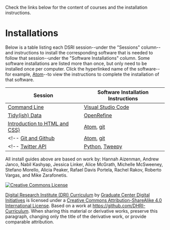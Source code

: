 Check the links below for the content of courses and the installation instructions.

# Installations

Below is a table listing each DSRI session--under the "Sessions" column--and instructions to install the corresponding software that is needed to follow that session--under the "Software Installations" column. Some software installations are listed more than once, but only need to be installed once per computer. Click the hyperlinked name of the software--for example, [Atom](sections/atom.md)--to view the instructions to complete the installation of that software.  

Session | Software Installation Instructions
--------| ---------
[Command Line](https://github.com/tri-cods/command-line) | [Visual Studio Code](sections/vscode.md) | 
[Tidy(ish) Data](https://github.com/tri-cods/tidy-data) | [OpenRefine](sections/open_refine.md) |
[Introduction to HTML and CSS)](https://github.com/tri-cods/html-css) | [Atom](sections/vscode.md), [git](sections/git.md) |
<!-- [Git and Github](https://github.com/tri-cods/github) | [Atom](sections/atom.md), [git](sections/git.md) | -->
<!-- [Twitter API](https://github.com/DHRI-Curriculum/twitter-api) | [Python](sections/python.md), [Tweepy](sections/tweepy.md) |-->

<!-- 
### Software Installations

[Firefox](https://www.mozilla.org/en-US/firefox/)  
[git](sections/git.md)  
[QGIS](sections/qgis.md)  
[Visual Studio Code](sections/vscode.md)  

### Python Packages

[Natural Language Tool Kit (NLTK)](sections/nltk.md)  
[Pandas](sections/pandas.md)  
[Scikit-Learn](sections/sklearn.md)  
[Tweepy](sections/tweepy.md)  

-----

Session Leader: Hannah Aizenman -->
 
All install guides above are based on work by: Hannah Aizenman, Andrew Janco, Nabil Kashyap, Jessica Linker, Alice McGrath, Michelle McSweeney, Stefano Morello, Alicia Peaker, Rafael Davis Portela, Rachel Rakov, Roberto Vargas, and Mike Zarafonetis.

[![Creative Commons License](https://i.creativecommons.org/l/by-sa/4.0/88x31.png)](http://creativecommons.org/licenses/by-sa/4.0/)

[Digital Research Institute (DRI) Curriculum](http://purl.org/dc/terms/) by [Graduate Center Digital Initiatives](https://gcdi.commons.gc.cuny.edu/) is licensed under a [Creative Commons Attribution-ShareAlike 4.0 International License](http://creativecommons.org/licenses/by-sa/4.0/). Based on a work at <https://github.com/DHRI-Curriculum>. When sharing this material or derivative works, preserve this paragraph, changing only the title of the derivative work, or provide comparable attribution.
